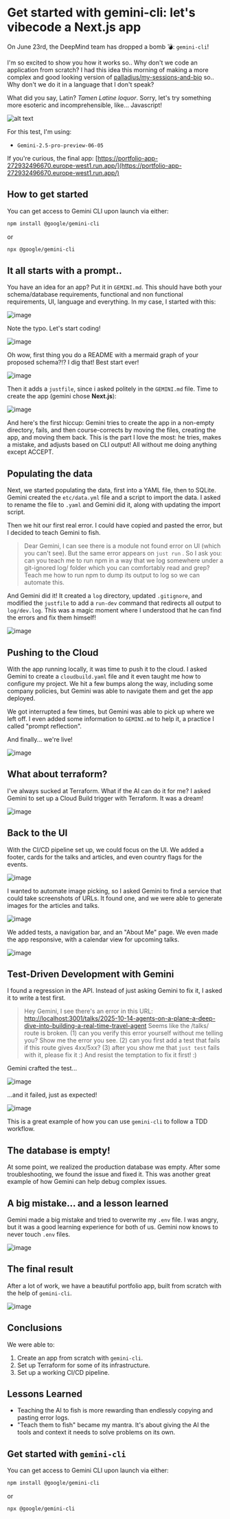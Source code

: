 # Get started with gemini-cli: let's vibecode a Next.js app

On June 23rd, the DeepMind team has dropped a bomb 💣: `gemini-cli`!

I'm so excited to show you how it works so.. Why don't we code an application from scratch? I had this idea this morning of making a more complex and good looking version of [palladius/my-sessions-and-bio](https://github.com/palladius/my-sessions-and-bio) so.. Why don't we do it in a language that I don't speak?

What did you say, Latin? *Tamen Latine loquor*. Sorry, let's try something more esoteric and incomprehensible, like… Javascript!

![alt text](Install-gemini-cli.png)

For this test, I'm using:

-   `Gemini-2.5-pro-preview-06-05`

If you're curious, the final app: [https://portfolio-app-272932496670.europe-west1.run.app/](https://portfolio-app-272932496670.europe-west1.run.app/)

## How to get started

You can get access to Gemini CLI upon launch via either:
```bash
npm install @google/gemini-cli
```
or
```bash
npx @google/gemini-cli
```

## It all starts with a prompt..

You have an idea for an app? Put it in `GEMINI.md`. This should have both your schema/database requirements, functional and non functional requirements, UI, language and everything. In my case, I started with this:

![image](250611[startin--4oit7udt2wa.png)

Note the typo. Let's start coding!

![image](250611[startin--mh9rylhw2xo.png)

Oh wow, first thing you do a README with a mermaid graph of your proposed schema?!? I dig that! Best start ever!

![image](250611[startin--f5g7v7p0x87.png)

Then it adds a `justfile`, since i asked politely in the `GEMINI.md` file. Time to create the app (gemini chose **Next.js**):

![image](250611[startin--qeljkub53ta.png)

And here's the first hiccup: Gemini tries to create the app in a non-empty directory, fails, and then course-corrects by moving the files, creating the app, and moving them back. This is the part I love the most: he tries, makes a mistake, and adjusts based on CLI output! All without me doing anything except ACCEPT.

## Populating the data

Next, we started populating the data, first into a YAML file, then to SQLite. Gemini created the `etc/data.yml` file and a script to import the data. I asked to rename the file to `.yaml` and Gemini did it, along with updating the import script.

Then we hit our first real error. I could have copied and pasted the error, but I decided to teach Gemini to fish.

> Dear Gemini, I can see there is a module not found error on UI (which you can't see). But the same error appears on `just run` . So I ask you: can you teach me to run npm in a way that we log somewhere under a git-ignored log/ folder which you can comfortably read and grep? Teach me how to run npm to dump its output to log so we can automate this.

And Gemini did it! It created a `log` directory, updated `.gitignore`, and modified the `justfile` to add a `run-dev` command that redirects all output to `log/dev.log`. This was a magic moment where I understood that he can find the errors and fix them himself!

![image](250611[startin--mgn7gg894o.png)

## Pushing to the Cloud

With the app running locally, it was time to push it to the cloud. I asked Gemini to create a `cloudbuild.yaml` file and it even taught me how to configure my project. We hit a few bumps along the way, including some company policies, but Gemini was able to navigate them and get the app deployed.

We got interrupted a few times, but Gemini was able to pick up where we left off. I even added some information to `GEMINI.md` to help it, a practice I called "prompt reflection".

And finally... we're live!

![image](250611[startin--9dc7moyeauv.png)

## What about terraform?

I've always sucked at Terraform. What if the AI can do it for me? I asked Gemini to set up a Cloud Build trigger with Terraform. It was a dream!

![image](250611[startin--an52eetnzj7.png)

## Back to the UI

With the CI/CD pipeline set up, we could focus on the UI. We added a footer, cards for the talks and articles, and even country flags for the events.

![image](250611[startin--vpxnzu8x4ll.png)

I wanted to automate image picking, so I asked Gemini to find a service that could take screenshots of URLs. It found one, and we were able to generate images for the articles and talks.

![image](250611[startin--qlk71lnia79.png)

We added tests, a navigation bar, and an "About Me" page. We even made the app responsive, with a calendar view for upcoming talks.

![image](250611[startin--5nazxtz27o5.png)

## Test-Driven Development with Gemini

I found a regression in the API. Instead of just asking Gemini to fix it, I asked it to write a test first.

> Hey Gemini, I see there's an error in this URL: [http://localhost:3001/talks/2025-10-14-agents-on-a-plane-a-deep-dive-into-building-a-real-time-travel-agent](http://localhost:3001/talks/2025-10-14-agents-on-a-plane-a-deep-dive-into-building-a-real-time-travel-agent) Seems like the /talks/ route is broken. (1) can you verify this error yourself without me telling you? Show me the error you see. (2) can you first add a test that fails if this route gives 4xx/5xx? (3) after you show me that `just test` fails with it, please fix it :) And resist the temptation to fix it first! :)

Gemini crafted the test...

![image](250611[startin--2i17xj0faju.png)

...and it failed, just as expected!

![image](250611[startin--scmrhmg0ux.png])

This is a great example of how you can use `gemini-cli` to follow a TDD workflow.

## The database is empty!

At some point, we realized the production database was empty. After some troubleshooting, we found the issue and fixed it. This was another great example of how Gemini can help debug complex issues.

## A big mistake… and a lesson learned

Gemini made a big mistake and tried to overwrite my `.env` file. I was angry, but it was a good learning experience for both of us. Gemini now knows to never touch `.env` files.

![image](250611[startin--fki16uw0dco.png)

## The final result

After a lot of work, we have a beautiful portfolio app, built from scratch with the help of `gemini-cli`.

![image](250611[startin--0l373fke5i3.png)

## Conclusions

We were able to:

1.  Create an app from scratch with `gemini-cli`.
2.  Set up Terraform for some of its infrastructure.
3.  Set up a working CI/CD pipeline.

## Lessons Learned

-   Teaching the AI to fish is more rewarding than endlessly copying and pasting error logs.
-   "Teach them to fish" became my mantra. It's about giving the AI the tools and context it needs to solve problems on its own.

## Get started with `gemini-cli`

You can get access to Gemini CLI upon launch via either:
```bash
npm install @google/gemini-cli
```
or
```bash
npx @google/gemini-cli
```
